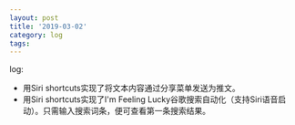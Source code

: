 ```yaml
---
layout: post
title: '2019-03-02'
category: log
tags: 
---
```


log:

- 用Siri shortcuts实现了将文本内容通过分享菜单发送为推文。
- 用Siri shortcuts实现了I'm Feeling Lucky谷歌搜索自动化（支持Siri语音启动）。只需输入搜索词条，便可查看第一条搜索结果。